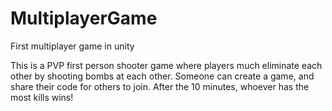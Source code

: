 # MultiplayerGame
 First multiplayer game in unity

This is a PVP first person shooter game where players much eliminate each other by shooting bombs at each other. Someone can create a game, and share their code for others to join. After the 10 minutes, whoever has the most kills wins!